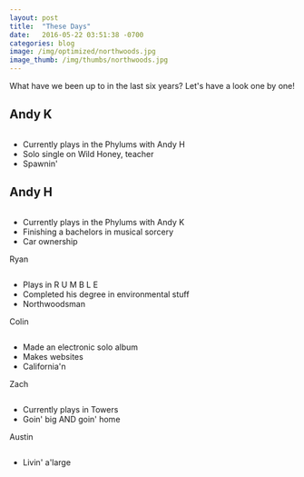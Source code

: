 ```yaml
---
layout: post
title:  "These Days"
date:   2016-05-22 03:51:38 -0700
categories: blog
image: /img/optimized/northwoods.jpg
image_thumb: /img/thumbs/northwoods.jpg
---
```


What have we been up to in the last six years?  Let's have a look one by one!<!--more-->

<h2>Andy K</h2>
<img src="/img/thumbs/JPEG/kav-singing-2.jpg" alt="">
<ul>
	<li>Currently plays in the Phylums with Andy H</li>
	<li>Solo single on Wild Honey, teacher</li>
	<li>Spawnin'</li>
</ul>

<h2>Andy H</h2>
<img src="/img/thumbs/JPEG/harris-accordian.jpg" alt="">
<ul>
	<li>Currently plays in the Phylums with Andy K</li>
	<li>Finishing a bachelors in musical sorcery</li>
	<li>Car ownership</li>
</ul>

<p>Ryan</p>
<img src="/img/thumbs/JPEG/ryan-haggling.jpg" alt="">
<ul>
	<li>Plays in R U M B L E</li>
	<li>Completed his degree in environmental stuff</li>
	<li>Northwoodsman</li>
</ul>

<p>Colin</p>
<img src="/img/thumbs/JPEG/colin-luckenbach.jpg" alt="">
<ul>
	<li>Made an electronic solo album</li>
	<li>Makes websites</li>
	<li>California'n</li>
</ul>

<p>Zach</p>
<img src="/img/thumbs/JPEG/zach-all-his-glory.jpg" alt="">
<ul>
	<li>Currently plays in Towers</li>
	<li>Goin' big AND goin' home</li>
</ul>

<p>Austin</p>
<img src="/img/thumbs/JPEG/austin-lake-banjo.jpg" alt="">
<ul>
	<li>Livin' a'large</li>
</ul>